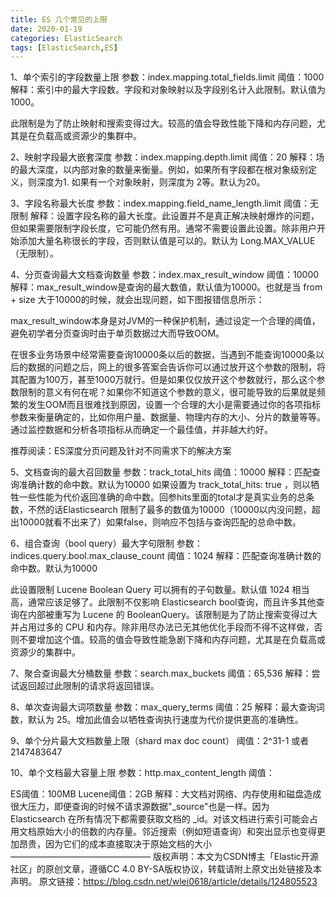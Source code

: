 ```yaml
---
title: ES 几个常见的上限
date: 2020-01-19
categories: ElasticSearch
tags: [ElasticSearch,ES]
---
```



1、单个索引的字段数量上限
参数：index.mapping.total_fields.limit
阈值：1000
解释：索引中的最大字段数。字段和对象映射以及字段别名计入此限制。默认值为1000。

此限制是为了防止映射和搜索变得过大。较高的值会导致性能下降和内存问题，尤其是在负载高或资源少的集群中。

2、映射字段最大嵌套深度
参数：index.mapping.depth.limit
阈值：20
解释：场的最大深度，以内部对象的数量来衡量。例如，如果所有字段都在根对象级别定义，则深度为1. 如果有一个对象映射，则深度为 2等。默认为20。

3、字段名称最大长度
参数：index.mapping.field_name_length.limit
阈值：无限制
解释：设置字段名称的最大长度。此设置并不是真正解决映射爆炸的问题，但如果需要限制字段长度，它可能仍然有用。通常不需要设置此设置。除非用户开始添加大量名称很长的字段，否则默认值是可以的。默认为 Long.MAX_VALUE（无限制）。

4、分页查询最大文档查询数量
参数：index.max_result_window
阈值：10000
解释：max_result_window是查询的最大数值，默认值为10000。也就是当 from + size 大于10000的时候，就会出现问题，如下图报错信息所示：

max_result_window本身是对JVM的一种保护机制，通过设定一个合理的阈值，避免初学者分页查询时由于单页数据过大而导致OOM。

在很多业务场景中经常需要查询10000条以后的数据，当遇到不能查询10000条以后的数据的问题之后，网上的很多答案会告诉你可以通过放开这个参数的限制，将其配置为100万，甚至1000万就行。但是如果仅仅放开这个参数就行，那么这个参数限制的意义有何在呢？如果你不知道这个参数的意义，很可能导致的后果就是频繁的发生OOM而且很难找到原因，设置一个合理的大小是需要通过你的各项指标参数来衡量确定的，比如你用户量、数据量、物理内存的大小、分片的数量等等。通过监控数据和分析各项指标从而确定一个最佳值，并非越大约好。

推荐阅读：ES深度分页问题及针对不同需求下的解决方案

5、文档查询的最大召回数量
参数：track_total_hits
阈值：10000
解释：匹配查询准确计数的命中数。默认为10000
如果设置为 track_total_hits: true ，则以牺牲一些性能为代价返回准确的命中数。回参hits里面的total才是真实业务的总条数，不然的话Elasticsearch 限制了最多的数值为10000（10000以内没问题，超出10000就看不出来了）如果false，则响应不包括与查询匹配的总命中数。

6、组合查询（bool query）最大字句限制
参数：indices.query.bool.max_clause_count
阈值：1024
解释：匹配查询准确计数的命中数。默认为10000

此设置限制 Lucene Boolean Query 可以拥有的子句数量。默认值 1024 相当高，通常应该足够了。此限制不仅影响 Elasticsearch bool查询，而且许多其他查询在内部被重写为 Lucene 的 BooleanQuery。该限制是为了防止搜索变得过大并占用过多的 CPU 和内存。除非用尽办法已无其他优化手段而不得不这样做，否则不要增加这个值。较高的值会导致性能急剧下降和内存问题，尤其是在负载高或资源少的集群中。

7、聚合查询最大分桶数量
参数：search.max_buckets
阈值：65,536
解释：尝试返回超过此限制的请求将返回错误。

8、单次查询最大词项数量
参数：max_query_terms
阈值：25
解释：最大查询词数，默认为 25。增加此值会以牺牲查询执行速度为代价提供更高的准确性。

9、单个分片最大文档数量上限（shard max doc count）
阈值：2^31-1 或者 2147483647

10、单个文档最大容量上限
参数：http.max_content_length
阈值：

ES阈值：100MB
Lucene阈值：2GB
解释：大文档对网络、内存使用和磁盘造成很大压力，即便查询的时候不请求源数据"_source"也是一样。因为 Elasticsearch 在所有情况下都需要获取文档的 _id。对该文档进行索引可能会占用文档原始大小的倍数的内存量。邻近搜索（例如短语查询）和突出显示也变得更加昂贵，因为它们的成本直接取决于原始文档的大小
————————————————
版权声明：本文为CSDN博主「Elastic开源社区」的原创文章，遵循CC 4.0 BY-SA版权协议，转载请附上原文出处链接及本声明。
原文链接：https://blog.csdn.net/wlei0618/article/details/124805523